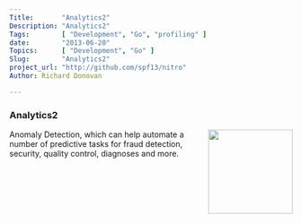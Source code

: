 ```yaml
---
Title:       "Analytics2"
Description: "Analytics2"
Tags:        [ "Development", "Go", "profiling" ]
date:        "2013-06-20"
Topics:      [ "Development", "Go" ]
Slug:        "Analytics2"
project_url: "http://github.com/spf13/nitro"
Author: Richard Donovan

---
```


### Analytics2
<img style="float: right; height:150px" src="/img/graph.jpg" /> 
Anomaly Detection, which can help automate a number of predictive tasks for fraud detection, security, quality control, diagnoses and more.
